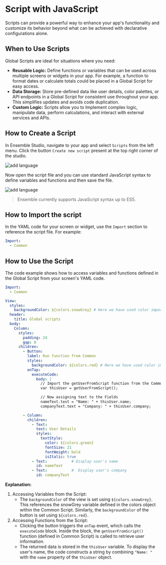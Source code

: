 
# Script with JavaScript

Scripts can provide a powerful way to enhance your app's functionality and customize its behavior beyond what can be achieved with declarative configurations alone.

## When to Use Scripts

Global Scripts are ideal for situations where you need:

- **Reusable Logic:** Define functions or variables that can be used across multiple screens or widgets in your app. For example, a function to format dates or calculate totals could be placed in a Global Script for easy access.
- **Data Storage:** Store pre-defined data like user details, color palettes, or API endpoints in a Global Script for consistent use throughout your app. This simplifies updates and avoids code duplication.
- **Custom Logic:** Scripts allow you to Implement complex logic, manipulate data, perform calculations, and interact with external services and APIs.

## How to Create a Script
In Ensemble Studio, navigate to your app and select `Scripts` from the left menu. Click the button `Create new script` present at the top right corner of the studio.

![add language](/images/scripts/create-script.png)

Now open the script file and you can use standard JavaScript syntax to define variables and functions and then save the file.

![add language](/images/scripts/Add-script-content.png)

> Ensemble currently supports JavaScript syntax up to ES5.

## How to Import the script
In the YAML code for your screen or widget, use the `Import` section to reference the script file. For example:
```yaml
Import:
  - Common
```
## How to Use the Script
The code example shows how to access variables and functions defined in the Global Script from your screen's YAML code.
```yaml
Import:
  - Common

View:
  styles:
    backgroundColor: ${colors.snowGrey} # Here we have used color imported from the Common Script.
  header:
    title: Global scripts
  body:
    Column:
      styles:
        padding: 24
        gap: 8
      children:
        - Button:
          label: Run function from Common
          styles:
            backgroundColor: ${colors.red} # Here we have used color imported from the Common Script.
          onTap:
            executeCode:
              body: |
                // Import the getUserFromScript function from the Common script
                var thisUser = getUserFromScript();

                // Now assigning text to the Fields
                nameText.text = "Name: " + thisUser.name;
                companyText.text = "Company: " + thisUser.company;

        - Column:
          children:
            - Text:
              text: User Details
              styles:
                textStyle:
                  color: ${colors.green}
                  fontSize: 21
                  fontWeight: bold
                  isItalic: true
            - Text:           # Display user's name
              id: nameText
            - Text:           #  Display user's company
              id: companyText
```
**Explanation:**
1. Accessing Variables from the Script:
   + The `backgroundColor` of the view is set using `${colors.snowGrey}`. This references the snowGrey variable defined in the colors object within the Common Script.
Similarly, the `backgroundColor` of the button is set using `${colors.red}`.
2. Accessing Functions from the Script:
   + Clicking the button triggers the `onTap` event, which calls the `executeCode` block. Inside the block, the `getUserFromScript()` function (defined in Common Script) is called to retrieve user information.
   + The returned data is stored in the `thisUser` variable. To display the user's name, the code constructs a string by combining `"Name: "` with the `name` property of the `thisUser` object.
